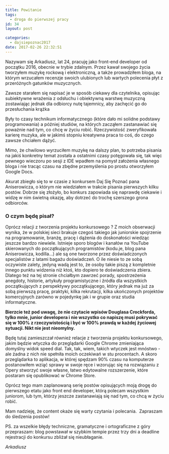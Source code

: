 ```yaml
---
title: Powitanie
tags:
  - droga do pierwszej pracy
id: 34
layout: post

categories:
  - dajsiepoznac2017
date: 2017-02-26 22:32:51
---
```

Nazywam się Arkadiusz, lat 24, pracuję jako front-end developer od początku 2016, obecnie w trybie zdalnym. Przez kawał swojego życia tworzyłem muzykę rockową i elektroniczną, a także prowadziłem bloga, na którym wrzucałem recenzje swoich ulubionych lub wartych polecenia płyt z przeróżnych gatunków muzycznych.

Zawsze starałem się napisać je w sposób ciekawy dla czytelnika, opisując subiektywne wrażenia z odsłuchu i obiektywną warstwę muzyczną zostawiając jednak dla odbiorcy nutę tajemnicy, aby zachęcić go do przesłuchania krążka

Były to czasy technikum informatycznego (które dało mi solidne podstawy programowania) a później studiów, na których zacząłem zastanawiać się poważnie nad tym, co chcę w życiu robić. Rzeczywistość zweryfikowała karierę muzyka, ale w jakimś stopniu kreatywna praca to coś, do czego zawsze chciałem dążyć.

Mimo, że chwilowo wyrzuciłem muzykę na dalszy plan, to potrzeba pisania na jakiś konkretny temat została a ostatnimi czasy potęgowała się, tak więc pewnego wieczoru po sesji z IDE wpadłem na pomysł założenia własnego bloga i nie tracąc czasu na zbędne przemyślenia po prostu otworzyłem Google Docs.

Akurat zbiegło się to w czasie z konkursem Daj Się Poznać pana Aniserowicza, o którym nie wiedziałem w trakcie pisania pierwszych kilku postów. Dobrze się złożyło, bo konkurs zapowiada się naprawdę ciekawie i widzę w nim świetną okazję, aby dotrzeć do trochę szerszego grona odbiorców.

### O czym będę pisał?

Oprócz relacji z tworzenia projektu konkursowego ? Z moich obserwacji wynika, że w polskiej sieci brakuje czegoś takiego jak juniorskie spojrzenie na programowanie, branżę, pracę i dążenia do doskonałości wiedząc jeszcze bardzo niewiele. Istnieje sporo blogów i kanałów na YouTube skierowanych do początkujących programistów (kodu.je, blog pana Aniserowicza, kodilla…) ale są one tworzone przez doświadczonych specjalistów z latami bagażu doświadczeń. O ile niesie to ze sobą oczywiste zalety, jedyną wadą jest to, że osoby takie piszą z kompletnie innego punktu widzenia niż ktoś, kto dopiero te doświadczenia zbiera. Dlatego też na tej stronie chciałbym zawrzeć porady, spostrzeżenia anegdoty, historie, artykuły programistyczne i źródła dla wszystkich początkujących z perspektywy początkującego, który jednak ma już za sobą pierwszą pracę, praktyki, kilka rekrutacji, kilka ukończonych projektów komercyjnych zarówno w pojedynkę jak i w grupie oraz studia informatyczne.

**Bierzcie też pod uwagę, że nie czytacie wpisów Douglasa Crockforda, tylko mnie, junior developera i nie wszystko co napiszę musi pokrywać się w 100% z rzeczywistością i być w 100% prawdą w każdej życiowej sytuacji. Nikt nie jest nieomylny.**

Będę tutaj zamieszczał również relacje z tworzenia projektu konkursowego, jakim będzie wtyczka do przeglądarki Google Chrome zmieniająca domyślny widok speed dial. Tak, tak, wiem, takich wtyczek jest mnóstwo - ale żadna z nich nie spełniła moich oczekiwań w stu procentach. A skoro przeglądarka to aplikacja, w której spędzam 90% czasu na komputerze postanowiłem wziąć sprawy w swoje ręce i wzorując się na rozwiązaniu z Opery stworzyć swoje własne, łatwo edytowalne rozszerzenie, które postaram się opublikować w Chrome Store.

Oprócz tego mam zaplanowaną serię postów opisujących moją drogę do pierwszego etatu jako front end developer, którą polecam wszystkim juniorom, lub tym, którzy jeszcze zastanawiają się nad tym, co chcą w życiu robić.

Mam nadzieję, że content okaże się warty czytania i polecania.  Zapraszam do śledzenia postów!

PS. za wszelkie błędy techniczne, gramatyczne i ortograficzne z góry przepraszam: blog powstawał w szybkim tempie przez trzy dni a deadline rejestracji do konkursu zbliżał się nieubłaganie.

_Arkadiusz_